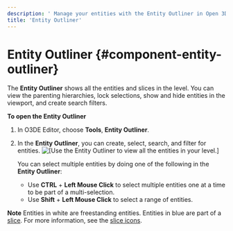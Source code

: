```yaml
---
description: ' Manage your entities with the Entity Outliner in Open 3D Engine. '
title: 'Entity Outliner'
---
```

# Entity Outliner {#component-entity-outliner}

The **Entity Outliner** shows all the entities and slices in the level\. You can view the parenting hierarchies, lock selections, show and hide entities in the viewport, and create search filters\.

**To open the Entity Outliner**

1. In O3DE Editor, choose **Tools**, **Entity Outliner**\.

1. In the **Entity Outliner**, you can create, select, search, and filter for entities\.
![\[Use the Entity Outliner to view all the entities in your level.\]](/images/shared/shared-component-entity-outliner-1.png)

   You can select multiple entities by doing one of the following in the **Entity Outliner**:
   + Use **CTRL** \+ **Left Mouse Click** to select multiple entities one at a time to be part of a multi\-selection\.
   + Use **Shift** \+ **Left Mouse Click** to select a range of entities\.

**Note**
Entities in white are freestanding entities\.
Entities in blue are part of a [slice](/docs/userguide/ly-glos-chap#slices)\. For more information, see the [slice icons](/docs/userguide/components/slices#identify-slices)\.